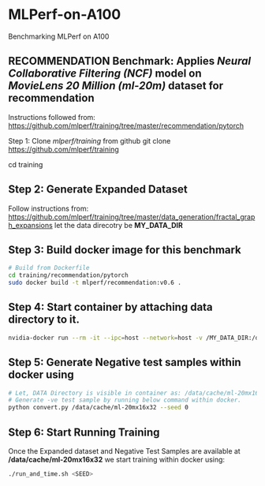 # MLPerf-on-A100
Benchmarking MLPerf on A100

## RECOMMENDATION Benchmark: Applies **_Neural Collaborative Filtering (NCF)_** model on **_MovieLens 20 Million (ml-20m)_** dataset for recommendation
Instructions followed from: https://github.com/mlperf/training/tree/master/recommendation/pytorch

Step 1: Clone *mlperf/training* from github
git clone https://github.com/mlperf/training

cd training

## Step 2: Generate Expanded Dataset
Follow instructions from: https://github.com/mlperf/training/tree/master/data_generation/fractal_graph_expansions
let the data direcotry be **MY_DATA_DIR**
## Step 3: Build docker image for this benchmark
```bash
# Build from Dockerfile
cd training/recommendation/pytorch
sudo docker build -t mlperf/recommendation:v0.6 .
```

## Step 4: Start container by attaching data directory to it.
```bash
nvidia-docker run --rm -it --ipc=host --network=host -v /MY_DATA_DIR:/data/cache mlperf/recommendation:v0.6 /bin/bash
```
## Step 5: Generate Negative test samples within docker using
```bash
# Let, DATA Directory is visible in container as: /data/cache/ml-20mx16x32
# Generate -ve test sample by running below command within docker. 
python convert.py /data/cache/ml-20mx16x32 --seed 0
```
## Step 6: Start Running Training

Once the Expanded dataset and Negative Test Samples are available at **/data/cache/ml-20mx16x32**
we start training within docker using:
```bash
./run_and_time.sh <SEED>
```
